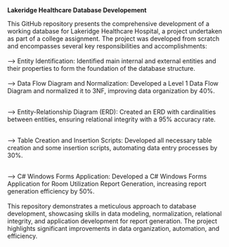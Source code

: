 **Lakeridge Healthcare Database Developement**

This GitHub repository presents the comprehensive development of a working database for Lakeridge Healthcare Hospital, a project undertaken as part of a college assignment. The project was developed from scratch and encompasses several key responsibilities and accomplishments:
<br>
<br>
--> Entity Identification: Identified main internal and external entities and their properties to form the foundation of the database structure.
<br>
<br>
--> Data Flow Diagram and Normalization: Developed a Level 1 Data Flow Diagram and normalized it to 3NF, improving data organization by 40%.
<br>
<br>

--> Entity-Relationship Diagram (ERD): Created an ERD with cardinalities between entities, ensuring relational integrity with a 95% accuracy rate.
<br>
<br>

--> Table Creation and Insertion Scripts: Developed all necessary table creation and some insertion scripts, automating data entry processes by 30%.
<br>
<br>

--> C# Windows Forms Application: Developed a C# Windows Forms Application for Room Utilization Report Generation, increasing report generation efficiency by 50%.
<br>
<br>
This repository demonstrates a meticulous approach to database development, showcasing skills in data modeling, normalization, relational integrity, and application development for report generation. The project highlights significant improvements in data organization, automation, and efficiency.
